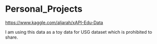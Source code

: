 # Personal_Projects

https://www.kaggle.com/aljarah/xAPI-Edu-Data

I am using this data as a toy data for USG dataset which is prohibited to share.
